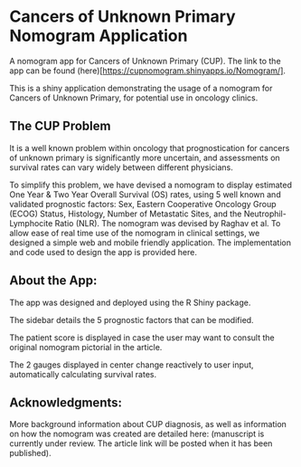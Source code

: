 # Cancers of Unknown Primary Nomogram Application
A nomogram app for Cancers of Unknown Primary (CUP). The link to the app can be found (here)[https://cupnomogram.shinyapps.io/Nomogram/].

This is a shiny application demonstrating the usage of a nomogram for Cancers of Unknown Primary, for potential use in oncology clinics.

## The CUP Problem

It is a well known problem within oncology that prognostication for cancers of unknown primary is significantly more uncertain, and assessments on survival rates can vary widely between different physicians.

To simplify this problem, we have devised a nomogram to display estimated One Year & Two Year Overall Survival (OS) rates, using 5 well known and validated prognostic factors: Sex, Eastern Cooperative Oncology Group (ECOG) Status, Histology, Number of Metastatic Sites, and the Neutrophil-Lymphocite Ratio (NLR). The nomogram was devised by Raghav et al. To allow ease of real time use of the nomogram in clinical settings, we designed a simple web and mobile friendly application. The implementation and code used to design the app is provided here.

## About the App:

The app was designed and deployed using the R Shiny package.

The sidebar details the 5 prognostic factors that can be modified.

The patient score is displayed in case the user may want to consult the original nomogram pictorial in the article.

The 2 gauges displayed in center change reactively to user input, automatically calculating survival rates.


## Acknowledgments:

More background information about CUP diagnosis, as well as information on how the nomogram was created are detailed here: (manuscript is currently under review. The article link will be posted when it has been published).
